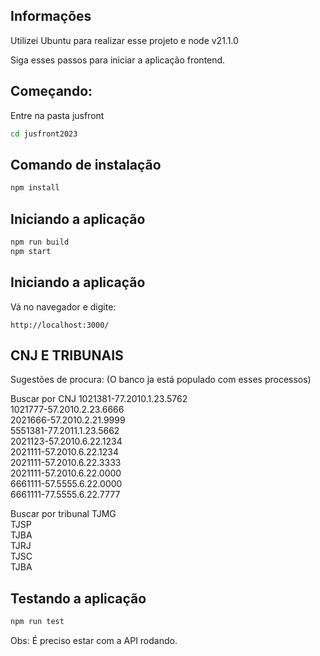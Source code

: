 ## Informações
Utilizei Ubuntu para realizar esse projeto e node v21.1.0

Siga esses passos para iniciar a aplicação frontend.

## Começando:
Entre na pasta jusfront
```bash
cd jusfront2023
```

## Comando de instalação
```bash
npm install
```

## Iniciando a aplicação

```bash
npm run build
npm start
```

## Iniciando a aplicação
Vá no navegador e digite:

```
http://localhost:3000/
```

## CNJ E TRIBUNAIS


Sugestões de procura: (O banco ja está populado com esses processos)


Buscar por CNJ
1021381-77.2010.1.23.5762  
1021777-57.2010.2.23.6666  
2021666-57.2010.2.21.9999  
5551381-77.2011.1.23.5662  
2021123-57.2010.6.22.1234  
2021111-57.2010.6.22.1234  
2021111-57.2010.6.22.3333  
2021111-57.2010.6.22.0000  
6661111-57.5555.6.22.0000  
6661111-77.5555.6.22.7777  

Buscar por tribunal
TJMG  
TJSP  
TJBA  
TJRJ  
TJSC  
TJBA  


## Testando a aplicação

```bash
npm run test
```
Obs: É preciso estar com a API rodando.
